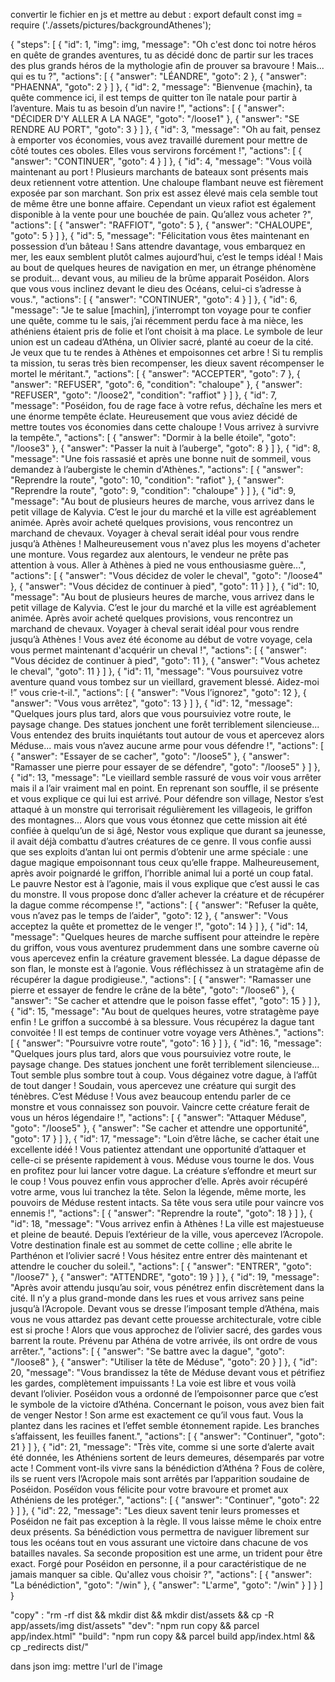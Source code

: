 convertir le fichier en js et mettre au debut :
export default 
const img = require ('./assets/pictures/backgroundAthenes');

{
  "steps": [
    {
      "id": 1,
      "img": img,
      "message": "Oh c'est donc toi notre héros en quête de grandes aventures, tu as décidé donc de partir sur les traces des plus grands héros de la mythologie afin de prouver sa bravoure ! Mais... qui es tu ?",
      "actions": [
        {
          "answer": "LÉANDRE",
          "goto": 2
        },
        {
          "answer": "PHAENNA",
          "goto": 2
        }
      ]
    },
    {
      "id": 2,
      "message": "Bienvenue {machin}, ta quête commence ici, il est temps de quitter ton île natale pour partir à l’aventure. Mais tu as besoin d’un navire !",
      "actions": [
        {
          "answer": "DÉCIDER D'Y ALLER A LA NAGE",
          "goto": "/loose1"
        },
        {
          "answer": "SE RENDRE AU PORT",
          "goto": 3
        }
      ]
    },
    {
      "id": 3,
      "message": "Oh au fait, pensez à emporter vos économies, vous avez travaillé durement pour mettre de côté toutes ces oboles. Elles vous servirons forcément !",
      "actions": [
        {
          "answer": "CONTINUER", 
          "goto": 4
        }
      ]
    },
    {
      "id": 4,
      "message": "Vous voilà maintenant au port ! Plusieurs marchants de bateaux sont présents mais deux retiennent votre attention. Une chaloupe flambant neuve est fièrement exposée par son marchant. Son prix est assez élevé mais cela semble tout de même être une bonne affaire. Cependant un vieux rafiot est également disponible à la vente pour une bouchée de pain. Qu’allez vous acheter ?",
      "actions": [
        {
        "answer": "RAFFIOT",
        "goto": 5
        },
        {
          "answer": "CHALOUPE",
          "goto": 5
        }
      ]
    },
    {
      "id": 5,
      "message": "Félicitation vous êtes maintenant en possession d’un bâteau ! Sans attendre davantage, vous embarquez en mer, les eaux semblent plutôt calmes aujourd’hui, c’est le temps idéal ! Mais au bout de quelques heures de navigation en mer, un étrange phénomène se produit... devant vous, au milieu de la brûme apparait Poséidon. Alors que vous vous inclinez devant le dieu des Océans, celui-ci s’adresse à vous.",
      "actions": [
        {
          "answer": "CONTINUER", 
          "goto": 4
        }
      ]
    },
    {
      "id": 6,
      "message": "Je te salue [machin], j’interrompt ton voyage pour te confier une quête, comme tu le sais, j’ai récemment perdu face à ma nièce, les athéniens étaient pris de folie et l’ont choisit à ma place. Le symbole de leur union est un cadeau d’Athéna, un Olivier sacré, planté au coeur de la cité. Je veux que tu te rendes à Athènes et empoisonnes cet arbre ! Si tu remplis ta mission, tu seras très bien recompenser, les dieux savent récompenser le mortel le méritant.",
      "actions": [
        {
          "answer": "ACCEPTER",
          "goto": 7
        },
        {
          "answer": "REFUSER",
          "goto": 6,
          "condition": "chaloupe"
        },
        {
          "answer": "REFUSER",
          "goto": "/loose2",
          "condition": "raffiot"
        }
      ]
    },
    {
      "id": 7,
      "message": "Poséidon, fou de rage face à votre refus, déchaîne les mers et une énorme tempête éclate. Heureusement que vous aviez décidé de mettre toutes vos économies dans cette chaloupe ! Vous arrivez à survivre la tempête.",
      "actions": [
        {
          "answer": "Dormir à la belle étoile",
          "goto": "/loose3"
        },
        {
          "answer": "Passer la nuit à l’auberge",
          "goto": 8
        }
      ]
    },
    {
      "id": 8,
      "message": "Une fois rassasié et après une bonne nuit de sommeil, vous demandez à l’aubergiste le chemin d'Athènes.",
      "actions": [
        {
          "answer": "Reprendre la route",
          "goto": 10,
          "condition": "rafiot"
        },
        {
          "answer": "Reprendre la route",
          "goto": 9,
          "condition": "chaloupe"
        }
      ]
    },
    {
      "id": 9,
      "message": "Au bout de plusieurs heures de marche, vous arrivez dans le petit village de Kalyvia. C’est le jour du marché et la ville est agréablement animée. Après avoir acheté quelques provisions, vous rencontrez un marchand de chevaux. Voyager à cheval serait idéal pour vous rendre jusqu’à Athènes ! Malheureusement vous n'avez plus les moyens d'acheter une monture. Vous regardez aux alentours, le vendeur ne prête pas attention à vous. Aller à Athènes à pied ne  vous enthousiasme guère...",
      "actions": [
        {
          "answer": "Vous décidez de voler le cheval",
          "goto": "/loose4"
        },
        {
          "answer": "Vous décidez de continuer à pied",
          "goto": 11
        }
      ]
    },
    {
      "id": 10,
      "message": "Au bout de plusieurs heures de marche, vous arrivez dans le petit village de Kalyvia. C’est le jour du marché et la ville est agréablement animée. Après avoir acheté quelques provisions, vous rencontrez un marchand de chevaux. Voyager à cheval serait idéal pour vous rendre jusqu’à Athènes ! Vous avez été économe au début de votre voyage, cela vous permet maintenant d'acquérir un cheval !",
      "actions": [
        {
          "answer": "Vous décidez de continuer à pied",
          "goto": 11
        },
        {
          "answer": "Vous achetez le cheval",
          "goto": 11
        }
      ]
    },
    {
      "id": 11,
      "message": "Vous poursuivez votre aventure quand vous tombez sur un vieillard, gravement blessé. Aidez-moi !” vous crie-t-il.",
      "actions": [
        {
          "answer": "Vous l’ignorez",
          "goto": 12
        },
        {
          "answer": "Vous vous arrêtez",
          "goto": 13
        }
      ]
    },
    {
      "id": 12,
      "message": "Quelques jours plus tard, alors que vous poursuiviez votre route, le  paysage change. Des statues jonchent une forêt terriblement silencieuse... Vous entendez des bruits inquiétants tout autour de vous et apercevez alors Méduse... mais vous n’avez aucune arme pour vous défendre !",
      "actions": [
        {
          "answer": "Essayer de se cacher",
          "goto": "/loose5"
        },
        {
          "answer": "Ramasser une pierre pour essayer de se défendre",
          "goto": "/loose5"
        }
      ]
    },
    {
      "id": 13,
      "message": "Le vieillard semble rassuré de vous voir vous arrêter mais il a l’air vraiment mal en point. En reprenant son souffle, il se présente et vous explique ce qui lui est arrivé. Pour défendre son village, Nestor s’est attaqué à un monstre qui terrorisait régulièrement les villageois, le griffon des montagnes... Alors que vous vous étonnez que cette mission ait été confiée à quelqu’un de si âgé, Nestor vous explique que durant sa jeunesse, il avait déjà combattu d’autres créatures de ce genre. Il vous confie aussi que ses exploits d’antan lui ont permis d’obtenir une arme spéciale : une dague magique empoisonnant tous ceux qu’elle frappe. Malheureusement, après avoir poignardé le griffon, l’horrible animal lui a porté un coup fatal. Le pauvre Nestor est à l’agonie, mais il vous explique que c’est aussi le cas du monstre. Il vous propose donc d’aller achever la créature et de récupérer la dague comme récompense !",
      "actions": [
        {
          "answer": "Refuser la quête, vous n’avez pas le temps de l’aider",
          "goto": 12
        },
        {
          "answer": "Vous acceptez la quête et promettez de le venger !",
          "goto": 14
        }
      ]
    },
    {
      "id": 14,
      "message": "Quelques heures de marche suffisent pour atteindre le repère du griffon, vous vous aventurez prudemment dans une sombre caverne où vous apercevez enfin la créature  gravement blessée. La dague dépasse de son flan, le monste est à l’agonie. Vous réfléchissez à un stratagème afin de récupérer la dague prodigieuse.",
      "actions": [
        {
          "answer": "Ramasser une pierre et essayer de fendre le crâne de la bête",
          "goto": "/loose6"
        },
        {
          "answer": "Se cacher et attendre que le poison fasse effet",
          "goto": 15
        }
      ]
    },
    {
      "id": 15,
      "message": "Au bout de quelques heures, votre stratagème paye enfin ! Le griffon a succombé à sa blessure. Vous récupérez la dague tant convoitée ! Il est temps de continuer votre voyage vers Athènes.",
      "actions": [
        {
          "answer": "Poursuivre votre route",
          "goto": 16
        }
      ]
    },
    {
      "id": 16,
      "message": "Quelques jours plus tard, alors que vous poursuiviez votre route, le  paysage change. Des statues jonchent une forêt terriblement silencieuse... Tout semble plus sombre tout à coup. Vous dégainez votre dague, à l’affût de tout danger ! Soudain, vous apercevez une créature qui surgit des ténèbres. C’est Méduse ! Vous avez beaucoup entendu parler de ce monstre et vous connaissez son pouvoir. Vaincre cette créature ferait de vous un héros légendaire !",
      "actions": [
        {
          "answer": "Attaquer Méduse",
          "goto": "/loose5"
        },
        {
          "answer": "Se cacher et attendre une opportunité",
          "goto": 17
        }
      ]
    },
    {
      "id": 17,
      "message": "Loin d’être lâche, se cacher était une excellente idéé ! Vous patientez attendant une opportunité d’attaquer et celle-ci se présente rapidement à vous. Méduse vous tourne le dos. Vous en profitez pour lui lancer votre dague. La créature s’effondre et meurt sur le coup ! Vous pouvez enfin vous approcher d’elle. Après avoir récupéré votre arme, vous lui tranchez la tête. Selon la légende, même morte, les pouvoirs de Méduse restent intacts. Sa tête vous sera utile pour vaincre vos ennemis !",
      "actions": [
        {
          "answer": "Reprendre la route",
          "goto": 18
        }
      ]
    },
    {
      "id": 18,
      "message": "Vous arrivez enfin à Athènes ! La ville est majestueuse et pleine de beauté. Depuis l’extérieur de la ville, vous apercevez l’Acropole. Votre destination finale est au sommet de cette colline ; elle abrite le Parthénon et l’olivier sacré ! Vous hésitez entre entrer dès maintenant et attendre  le coucher du soleil.",
      "actions": [
        {
          "answer": "ENTRER",
          "goto": "/loose7"
        },
        {
          "answer": "ATTENDRE",
          "goto": 19
        }
      ]
    },
    {
      "id": 19,
      "message": "Après avoir attendu jusqu’au soir, vous pénétrez enfin discrètement dans la cité. Il n’y a plus grand-monde dans les rues et vous arrivez sans peine jusqu’à l’Acropole. Devant vous se dresse l’imposant temple d’Athéna, mais vous ne vous attardez pas devant cette prouesse architecturale, votre cible est si proche ! Alors que vous approchez de l’olivier sacré, des gardes vous barrent la route. Prévenu par Athéna de votre arrivée, ils ont ordre de vous arrêter.",
      "actions": [
        {
          "answer": "Se battre avec la dague",
          "goto": "/loose8"
        },
        {
          "answer": "Utiliser la tête de Méduse",
          "goto": 20
        }
      ]
    },
    {
      "id": 20,
      "message": "Vous brandissez la tête de Méduse devant vous et pétrifiez les gardes, complètement impuissants ! La voie est libre et vous voilà devant l’olivier. Poséidon vous a ordonné de l’empoisonner parce que c’est le symbole de la victoire d’Athéna. Concernant le poison, vous avez bien fait de venger Nestor ! Son arme est exactement ce qu’il vous faut. Vous la plantez dans les racines et l’effet semble étonnement rapide. Les branches s’affaissent, les feuilles fanent.",
      "actions": [
        {
          "answer": "Continuer",
          "goto": 21
        }
      ]
    },
    {
      "id": 21,
      "message": "Très vite, comme si une sorte d’alerte avait été donnée, les Athéniens sortent de leurs demeures, désemparés par votre acte ! Comment vont-ils vivre sans la bénédiction d’Athéna ? Fous de colère, ils se ruent vers l’Acropole mais sont arrêtés par l’apparition soudaine de Poséidon. Poséïdon vous félicite pour votre bravoure et promet aux Athéniens de les protéger.",
      "actions": [
        {
          "answer": "Continuer",
          "goto": 22
        }
      ]
    },
    {
      "id": 22,
      "message": "Les dieux savent tenir leurs promesses et Poséidon ne fait pas exception à la règle. Il vous laisse même le choix entre deux présents. Sa bénédiction vous permettra de naviguer librement sur tous les océans tout en vous assurant une victoire dans chacune de vos batailles navales. Sa seconde proposition est une arme, un trident pour être exact. Forgé pour Poséidon en personne, il a pour caractéristique de ne jamais manquer sa cible. Qu'allez vous choisir ?",
      "actions": [
        {
          "answer": "La bénédiction",
          "goto": "/win"
        },
        {
          "answer": "L'arme",
          "goto": "/win"
        }
      ]
    }
  ]
}

"copy" : "rm -rf dist && mkdir dist && mkdir dist/assets && cp -R app/assets/img dist/assets"
"dev": "npm run copy && parcel app/index.html"
"build": "npm run copy && parcel build app/index.html && cp _redirects dist/"

dans json img: mettre l'url de l'image